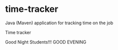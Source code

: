 # time-tracker
Java (Maven) application for tracking time on the job

Time tracker

Good Night Students!!!
GOOD EVENING 

